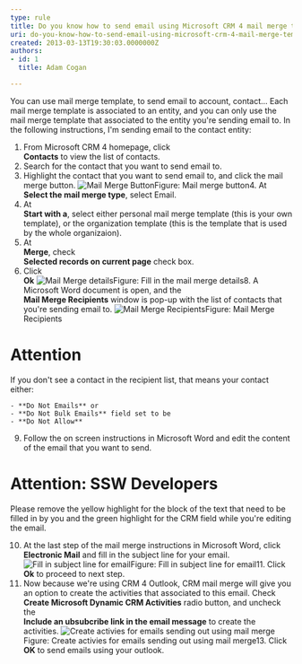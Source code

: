 ```yaml
---
type: rule
title: Do you know how to send email using Microsoft CRM 4 mail merge template?
uri: do-you-know-how-to-send-email-using-microsoft-crm-4-mail-merge-template
created: 2013-03-13T19:30:03.0000000Z
authors:
- id: 1
  title: Adam Cogan

---
```


 
You can use mail merge template, to send email to account, contact... Each mail merge template is associated to an entity, and you can only use the mail merge template that associated to the entity you're sending email to. In the following instructions, I'm sending email to the contact entity:
 
1. From Microsoft CRM 4 homepage, click <br>      **Contacts** to view the list of contacts.
2. Search for the contact that you want to send email to.
3. Highlight the contact that you want to send email to, and click the mail merge button.
![Mail Merge Button](/Communication/Rules-to-Better-CRM-Mail-Merge/PublishingImages/send-mail-merge-1.jpg)Figure: Mail merge button4. At <br>      **Select the mail merge type**, select Email.
5. At <br>      **Start with a**, select either personal mail merge template (this is your own template), or the organization template (this is the template that is used by the whole organizaion).
6. At <br>      **Merge**, check <br>      **Selected records on current page** check box.
7. Click <br>      **Ok**
![Mail Merge details](/Communication/Rules-to-Better-CRM-Mail-Merge/PublishingImages/send-mail-merge-2.jpg)Figure: Fill in the mail merge details8. A Microsoft Word document is open, and the <br>      **Mail Merge Recipients** window is pop-up with the list of contacts that you're sending email to.
![Mail Merge Recipients](/Communication/Rules-to-Better-CRM-Mail-Merge/PublishingImages/send-mail-merge-3.jpg)Figure: Mail Merge Recipients

# Attention

If you don't see a contact in the recipient list, that means your contact either:

    - **Do Not Emails** or
    - **Do Not Bulk Emails** field set to be
    - **Do Not Allow**


9. Follow the on screen instructions in Microsoft Word and edit the content of the email that you want to send.


# Attention: SSW Developers

Please remove the yellow highlight for the block of the text that need to be filled in by you and the green highlight for the CRM field while you're editing the email.

10. At the last step of the mail merge instructions in Microsoft Word, click <br>      **Electronic Mail** and fill in the subject line for your email.
![Fill in subject line for email](/Communication/Rules-to-Better-CRM-Mail-Merge/PublishingImages/send-mail-merge-4.jpg)Figure: Fill in subject line for email11. Click <br>      **Ok** to proceed to next step.
12. Now because we're using CRM 4 Outlook, CRM mail merge will give you an option to create the activities that associated to this email. Check <br>      **Create Microsoft Dynamic CRM Activities** radio button, and uncheck the <br>      **Include an ubsubcribe link in the email message** to create the activities.
![Create activies for emails sending out using mail merge](/Communication/Rules-to-Better-CRM-Mail-Merge/PublishingImages/send-mail-merge-5.jpg)Figure: Create activies for emails sending out using mail merge13. Click <br>      **OK** to send emails using your outlook.


